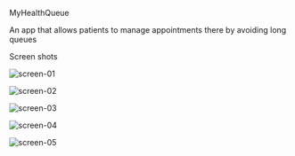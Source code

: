 MyHealthQueue

An app that allows patients to manage appointments there by avoiding long queues

Screen shots

![screen-01](https://raw.githubusercontent.com/mansha99/MyHealthQueue/master/screens/screen-01.png)

![screen-02](https://raw.githubusercontent.com/mansha99/MyHealthQueue/master/screens/screen-02.png)

![screen-03](https://raw.githubusercontent.com/mansha99/MyHealthQueue/master/screens/screen-03.png)

![screen-04](https://raw.githubusercontent.com/mansha99/MyHealthQueue/master/screens/screen-04.png)

![screen-05](https://raw.githubusercontent.com/mansha99/MyHealthQueue/master/screens/screen-05.png)
